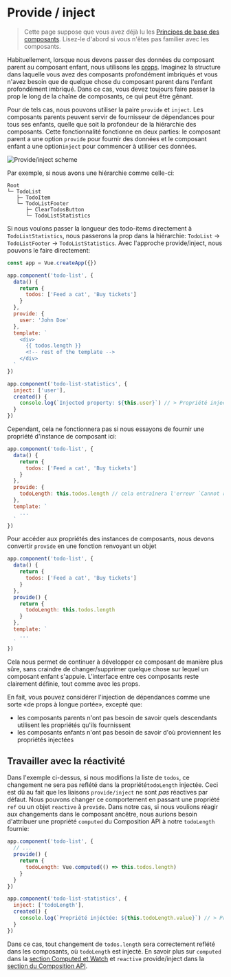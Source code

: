 # Provide / inject

> Cette page suppose que vous avez déjà lu les [Principes de base des composants](component-basics.md). Lisez-le d'abord si vous n'êtes pas familier avec les composants.

Habituellement, lorsque nous devons passer des données du composant parent au composant enfant, nous utilisons les [props](component-props.md). Imaginez la structure dans laquelle vous avez des composants profondément imbriqués et vous n'avez besoin que de quelque chose du composant parent dans l'enfant profondément imbriqué. Dans ce cas, vous devez toujours faire passer la prop le long de la chaîne de composants, ce qui peut être gênant.

Pour de tels cas, nous pouvons utiliser la paire `provide` et `inject`. Les composants parents peuvent servir de fournisseur de dépendances pour tous ses enfants, quelle que soit la profondeur de la hiérarchie des composants. Cette fonctionnalité fonctionne en deux parties: le composant parent a une option `provide` pour fournir des données et le composant enfant a une option`inject` pour commencer à utiliser ces données.

![Provide/inject scheme](/images/components_provide.png)

Par exemple, si nous avons une hiérarchie comme celle-ci:

```
Root
└─ TodoList
   ├─ TodoItem
   └─ TodoListFooter
      ├─ ClearTodosButton
      └─ TodoListStatistics
```

Si nous voulons passer la longueur des todo-items directement à `TodoListStatistics`, nous passerons la prop dans la hiérarchie: `TodoList` -> `TodoListFooter` -> `TodoListStatistics`. Avec l'approche provide/inject, nous pouvons le faire directement:

```js
const app = Vue.createApp({})

app.component('todo-list', {
  data() {
    return {
      todos: ['Feed a cat', 'Buy tickets']
    }
  },
  provide: {
    user: 'John Doe'
  },
  template: `
    <div>
      {{ todos.length }}
      <!-- rest of the template -->
    </div>
  `
})

app.component('todo-list-statistics', {
  inject: ['user'],
  created() {
    console.log(`Injected property: ${this.user}`) // > Propriété injectée: John Doe
  }
})
```

Cependant, cela ne fonctionnera pas si nous essayons de fournir une propriété d'instance de composant ici:

```js
app.component('todo-list', {
  data() {
    return {
      todos: ['Feed a cat', 'Buy tickets']
    }
  },
  provide: {
    todoLength: this.todos.length // cela entraînera l'erreur `Cannot read property 'length' of undefined`
  },
  template: `
    ...
  `
})
```

Pour accéder aux propriétés des instances de composants, nous devons convertir `provide` en une fonction renvoyant un objet

```js
app.component('todo-list', {
  data() {
    return {
      todos: ['Feed a cat', 'Buy tickets']
    }
  },
  provide() {
    return {
      todoLength: this.todos.length
    }
  },
  template: `
    ...
  `
})
```

Cela nous permet de continuer à développer ce composant de manière plus sûre, sans craindre de changer/supprimer quelque chose sur lequel un composant enfant s'appuie. L'interface entre ces composants reste clairement définie, tout comme avec les props.

En fait, vous pouvez considérer l'injection de dépendances comme une sorte «de props à longue portée», excepté que:

- les composants parents n'ont pas besoin de savoir quels descendants utilisent les propriétés qu'ils fournissent
- les composants enfants n'ont pas besoin de savoir d'où proviennent les propriétés injectées

## Travailler avec la réactivité

Dans l'exemple ci-dessus, si nous modifions la liste de `todos`, ce changement ne sera pas reflété dans la propriété`todoLength` injectée. Ceci est dû au fait que les liaisons `provide/inject` ne sont _pas_ réactives par défaut. Nous pouvons changer ce comportement en passant une propriété `ref` ou un objet `reactive` à `provide`. Dans notre cas, si nous voulions réagir aux changements dans le composant ancêtre, nous aurions besoin d'attribuer une propriété `computed` du Composition API à notre `todoLength` fournie:

```js
app.component('todo-list', {
  // ...
  provide() {
    return {
      todoLength: Vue.computed(() => this.todos.length)
    }
  }
})

app.component('todo-list-statistics', {
  inject: ['todoLength'],
  created() {
    console.log(`Propriété injéctée: ${this.todoLength.value}`) // > Propriété injéctée: 5
  }
})
```

Dans ce cas, tout changement de `todos.length` sera correctement reflété dans les composants, où `todoLength` est injecté. En savoir plus sur `computed` dans la [section Computed et Watch](reactivity-computed-watchers.html#valeur-computed) et `reactive` provide/inject dans la [section du Composition API](composition-api-provide-inject.html#reactivite).
